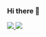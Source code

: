 ### Hi there 👋

<a href="https://itnote-for-me.tistory.com/" target="_blank">
<img src="https://img.shields.io/badge/tistory-white?style=flat&logo=Tistory&logoColor=black"/>
  
<img src="https://capsule-render.vercel.app/api?type=Waving&color=_aee4ff&height=150&section=header&text=mokjak's%20Github&fontSize=90" />
  
<!--
**mokjakA/mokjakA** is a ✨ _special_ ✨ repository because its `README.md` (this file) appears on your GitHub profile.

Here are some ideas to get you started:

- 🔭 I’m currently working on ...
- 🌱 I’m currently learning ...
- 👯 I’m looking to collaborate on ...
- 🤔 I’m looking for help with ...
- 💬 Ask me about ...
- 📫 How to reach me: ...
- 😄 Pronouns: ...
- ⚡ Fun fact: ...
-->
